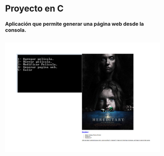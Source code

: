 # Proyecto en C

### Aplicación que permite generar una página web desde la consola.

##

![](/captura/TP3.png)
